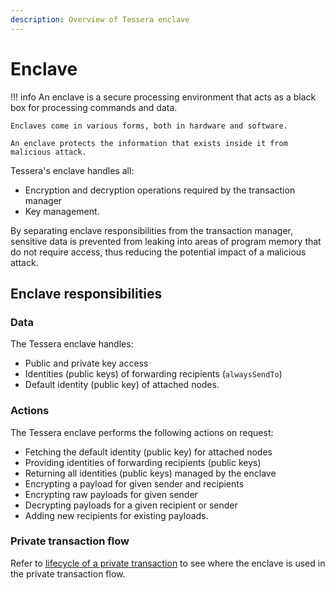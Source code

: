 ```yaml
---
description: Overview of Tessera enclave
---
```


# Enclave

!!! info
    An enclave is a secure processing environment that acts as a black box for processing commands and data.

    Enclaves come in various forms, both in hardware and software.

    An enclave protects the information that exists inside it from malicious attack.

Tessera's enclave handles all:

* Encryption and decryption operations required by the transaction manager
* Key management.

By separating enclave responsibilities from the transaction manager, sensitive data is prevented from leaking into areas of program memory that do not require access, thus reducing the potential impact of a malicious attack.

## Enclave responsibilities
### Data

The Tessera enclave handles:

* Public and private key access
* Identities (public keys) of forwarding recipients (`alwaysSendTo`)
* Default identity (public key) of attached nodes.

### Actions

The Tessera enclave performs the following actions on request:

* Fetching the default identity (public key) for attached nodes
* Providing identities of forwarding recipients (public keys)
* Returning all identities (public keys) managed by the enclave
* Encrypting a payload for given sender and recipients
* Encrypting raw payloads for given sender
* Decrypting payloads for a given recipient or sender
* Adding new recipients for existing payloads.

### Private transaction flow

Refer to [lifecycle of a private transaction](https://docs.goquorum.consensys.net/Concepts/Privacy/PrivateTransactionLifecycle/) to see where the enclave is used in the private transaction flow.
